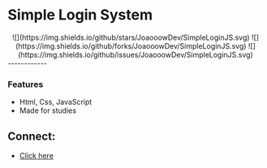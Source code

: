 # Simple Login System

<center>
![](https://img.shields.io/github/stars/JoaooowDev/SimpleLoginJS.svg) ![](https://img.shields.io/github/forks/JoaooowDev/SimpleLoginJS.svg) ![](https://img.shields.io/github/issues/JoaooowDev/SimpleLoginJS.svg)
</center>
------------


### Features

- Html, Css, JavaScript
- Made for studies

## Connect: 

- [Click here](https://joaooowdev.github.io/SimpleLoginJS/ "Click here")